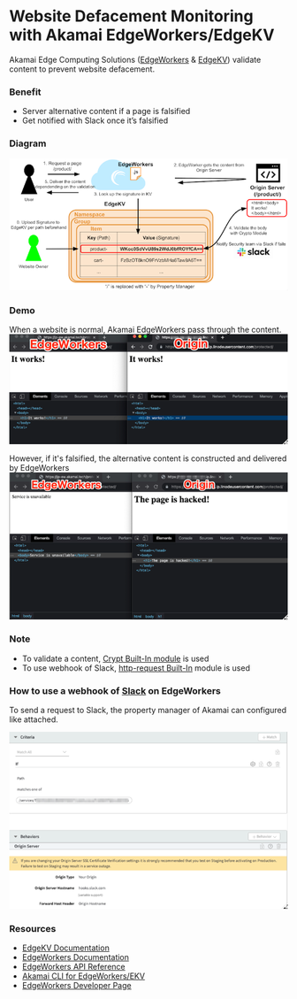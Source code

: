 # Website Defacement Monitoring with Akamai EdgeWorkers/EdgeKV

Akamai Edge Computing Solutions ([EdgeWorkers](https://techdocs.akamai.com/edgeworkers/docs) & [EdgeKV](https://techdocs.akamai.com/edgekv/docs)) validate content to prevent website defacement.

### Benefit

- Server alternative content if a page is falsified
- Get notified with Slack once it’s falsified

### Diagram

![diagram](./diagram.png)

### Demo

When a website is normal, Akamai EdgeWorkers pass through the content.
![normal](./normal.png)

However, if it's falsified, the alternative content is constructed and delivered by EdgeWorkers 
![compromised](./compromised.png)

### Note

- To validate a content, [Crypt Built-In module](https://techdocs.akamai.com/edgeworkers/docs/crypto) is used
- To use webhook of Slack, [http-request Built-In](https://techdocs.akamai.com/edgeworkers/docs/http-request) module is used

### How to use a webhook of [Slack](https://api.slack.com/messaging/webhooks) on EdgeWorkers

To send a request to Slack, the property manager of Akamai can configured like attached.

![property](./property.png)

### Resources
* [EdgeKV Documentation](https://techdocs.akamai.com/edgekv/docs)
* [EdgeWorkers Documentation](https://techdocs.akamai.com/edgeworkers/docs)
* [EdgeWorkers API Reference](https://techdocs.akamai.com/edgeworkers/reference/api)
* [Akamai CLI for EdgeWorkers/EKV](https://developer.akamai.com/legacy/cli/packages/edgeworkers.html)
* [EdgeWorkers Developer Page](https://developer.akamai.com/edgeworkers)
